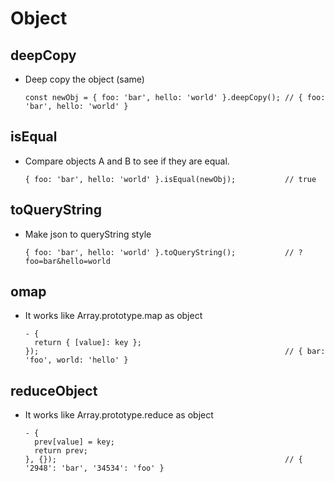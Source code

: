 # Object

## deepCopy
- Deep copy the object (same)

  ```
  const newObj = { foo: 'bar', hello: 'world' }.deepCopy(); // { foo: 'bar', hello: 'world' }
  ```
## isEqual
- Compare objects A and B to see if they are equal.

  ```
  { foo: 'bar', hello: 'world' }.isEqual(newObj);           // true
  ```
## toQueryString
- Make json to queryString style

  ```
  { foo: 'bar', hello: 'world' }.toQueryString();           // ?foo=bar&hello=world
  ```
## omap
- It works like Array.prototype.map as object

  ```
  - {
    return { [value]: key };
  });                                                       // { bar: 'foo', world: 'hello' }
  ```
## reduceObject
- It works like Array.prototype.reduce as object

  ```
  - {
    prev[value] = key;
    return prev;
  }, {});                                                   // { '2948': 'bar', '34534': 'foo' }
  ```
